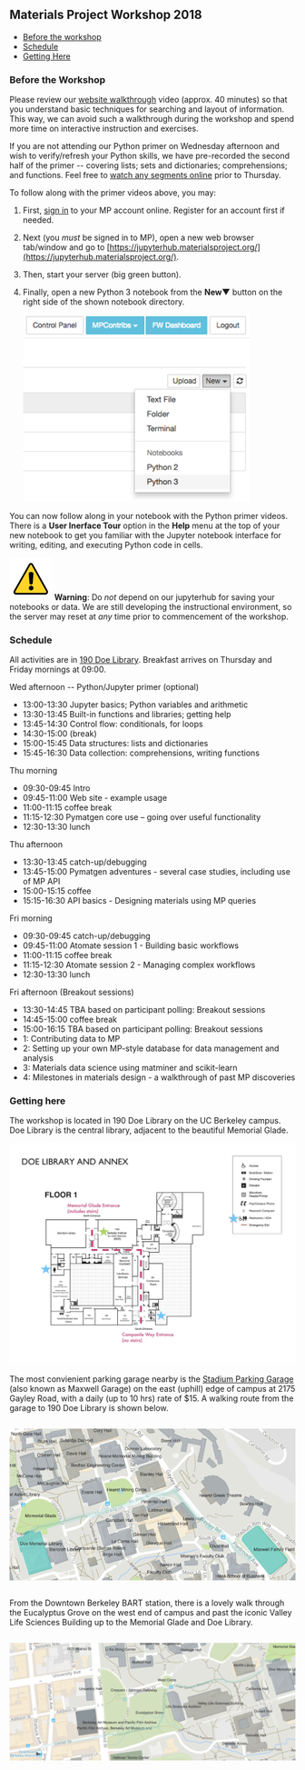 ## Materials Project Workshop 2018

* [Before the workshop](#before-the-workshop)
* [Schedule](#schedule)
* [Getting Here](#getting-here)

### Before the Workshop

Please review our [website walkthrough](https://www.youtube.com/watch?v=Mg9AgpwoArQ) video (approx. 40 minutes) so that you understand basic techniques for searching and layout of information. This way, we can avoid such a walkthrough during the workshop and spend more time on interactive instruction and exercises.

If you are not attending our Python primer on Wednesday afternoon and wish to verify/refresh your Python skills, we have pre-recorded the second half of the primer -- covering lists; sets and dictionaries; comprehensions; and functions. Feel free to [watch any segments online](https://www.youtube.com/playlist?list=PLTjFYVNE7LTiJBX4IYu_XY3C5kRUZLnn6) prior to Thursday.

To follow along with the primer videos above, you may:

1. First, [sign in](https://materialsproject.org/) to your MP account online. Register for an account first if needed.
2. Next (you *must* be signed in to MP), open a new web browser tab/window and go to [https://jupyterhub.materialsproject.org/](https://jupyterhub.materialsproject.org/).
3. Then, start your server (big green button).
4. Finally, open a new Python 3 notebook from the **New&#x25bc;** button on the right side of the shown notebook directory.

    <img src="static/img/new-py3-notebook.png" alt="selecting Python 3 from the New button dropdown"
         width="400px">

You can now follow along in your notebook with the Python primer videos. There is a **User Inerface Tour** option in the **Help** menu at the top of your new notebook to get you familiar with the Jupyter notebook interface for writing, editing, and executing Python code in cells.

<img src="static/img/warning.png" alt="WARNING" width="75px"> **Warning**: Do *not* depend on our jupyterhub for saving your notebooks or data. We are still developing the instructional environment, so the server may reset at *any* time prior to commencement of the workshop.

### Schedule

All activities are in [190 Doe Library](#getting-here).
Breakfast arrives on Thursday and Friday mornings at 09:00.

Wed afternoon -- Python/Jupyter primer (optional)
* 13:00-13:30 Jupyter basics; Python variables and arithmetic
* 13:30-13:45 Built-in functions and libraries; getting help
* 13:45-14:30 Control flow: conditionals, for loops
* 14:30-15:00 (break)
* 15:00-15:45 Data structures: lists and dictionaries
* 15:45-16:30 Data collection: comprehensions, writing functions

Thu morning
* 09:30-09:45 Intro
* 09:45-11:00 Web site - example usage
* 11:00-11:15 coffee break
* 11:15-12:30 Pymatgen core use – going over useful functionality
* 12:30-13:30 lunch

Thu afternoon
* 13:30-13:45 catch-up/debugging
* 13:45-15:00 Pymatgen adventures - several case studies, including use of MP API
* 15:00-15:15 coffee
* 15:15-16:30 API basics - Designing materials using MP queries

Fri morning
* 09:30-09:45 catch-up/debugging
* 09:45-11:00 Atomate session 1 - Building basic workflows
* 11:00-11:15 coffee break
* 11:15-12:30 Atomate session 2 - Managing complex workflows
* 12:30-13:30 lunch

Fri afternoon (Breakout sessions)
* 13:30-14:45 TBA based on participant polling: Breakout sessions
* 14:45-15:00 coffee break
* 15:00-16:15 TBA based on participant polling: Breakout sessions
* 1: Contributing data to MP
* 2: Setting up your own MP-style database for data management and analysis
* 3: Materials data science using matminer and scikit-learn
* 4: Milestones in materials design - a walkthrough of past MP discoveries

### Getting here
The workshop is located in 190 Doe Library on the UC Berkeley campus. Doe Library is the central library, adjacent to the beautiful Memorial Glade.

<img src="static/img/doe-floorplan-1.jpg" alt="floorplan and bathroom location">

The most convienient parking garage nearby is the [Stadium Parking Garage](https://lots.impark.com/imp#details=37,386) (also known as Maxwell Garage) on the east (uphill) edge of campus at 2175 Gayley Road, with a daily (up to 10 hrs) rate of $15. A walking route from the garage to 190 Doe Library is shown below. 

<img src="static/img/parking.png" alt="parking at Stadium Parking Garage (aka Maxwell Garage)"
     style="margin: 1em 0; width=800px">

From the Downtown Berkeley BART station, there is a lovely walk through the Eucalyptus Grove on the west end of campus and past the iconic Valley Life Sciences Building up to the Memorial Glade and Doe Library.

<img src="static/img/walk-from-bart.png" alt="walk from BART to Doe Library"
     style="margin: 1em 0; width=800px">

